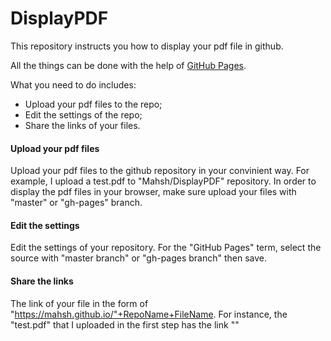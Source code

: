 # DisplayPDF

This repository instructs you how to display your pdf file in github.

All the things can be done with the help of [GitHub Pages](https://pages.github.com/).

What you need to do includes:
- Upload your pdf files to the repo;
- Edit the settings of the repo;
- Share the links of your files.

#### Upload your pdf files
Upload your pdf files to the github repository in your convinient way. For example, I upload a test.pdf to "Mahsh/DisplayPDF" repository. In order to display the pdf files in your browser, make sure upload your files with "master" or "gh-pages" branch.
#### Edit the settings
Edit the settings of your repository. For the "GitHub Pages" term, select the source with "master branch" or "gh-pages branch" then save.
#### Share the links
The link of your file in the form of "https://mahsh.github.io/"+RepoName+FileName. For instance, the "test.pdf" that I uploaded in the first step has the link ""

